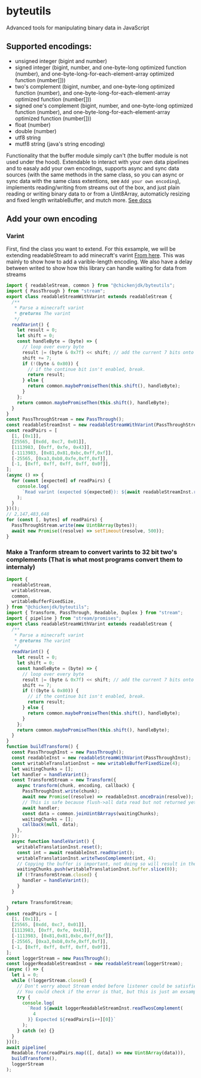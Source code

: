 # byteutils

Advanced tools for manipulating binary data in JavaScript

## Supported encodings:

- unsigned integer (bigint and number)
- signed integer (bigint, number, and one-byte-long optimized function (number), and one-byte-long-for-each-element-array optimized function (number[]))
- two's complement (bigint, number, and one-byte-long optimized function (number), and one-byte-long-for-each-element-array optimized function (number[]))
- signed one's complement (bigint, number, and one-byte-long optimized function (number), and one-byte-long-for-each-element-array optimized function (number[]))
- float (number)
- double (number)
- utf8 string
- mutf8 string (java's string encoding)

Functionality that the buffer module simply can't (the buffer module is not used under the hood).
Extendable to interact with your own data pipelines and to easaly add your own encodings,
supports async and sync data sources (with the same methods in the same class, so you can async or sync data with the same class extentions, see `Add your own encoding`),
implements reading/writing from streams out of the box, and just plain reading or writing binary data to or from a Uint8Array,
automaticly resizing and fixed length writableBuffer,
and mutch more.
[See docs](https://chickenjdk.github.io/byteutils/docs/v3.3.0)

## Add your own encoding

### Varint

First, find the class you want to extend. For this exsample, we will be extending readableStream to add minecraft's varint [From here](https://codegolf.stackexchange.com/questions/275210/parse-minecrafts-varint).
This was mainly to show how to add a varible-length encoding. We also have a delay between writed to show how this library can handle waiting for data from streams

```javascript
import { readableStream, common } from "@chickenjdk/byteutils";
import { PassThrough } from "stream";
export class readableStreamWithVarint extends readableStream {
  /**
   * Parse a minecraft varint
   * @returns The varint
   */
  readVarint() {
    let result = 0;
    let shift = 0;
    const handleByte = (byte) => {
      // loop over every byte
      result |= (byte & 0x7f) << shift; // add the current 7 bits onto the pre-existing result
      shift += 7;
      if (!(byte & 0x80)) {
        // if the continue bit isn't enabled, break.
        return result;
      } else {
        return common.maybePromiseThen(this.shift(), handleByte);
      }
    };
    return common.maybePromiseThen(this.shift(), handleByte);
  }
}
const PassThroughStream = new PassThrough();
const readableStreamInst = new readableStreamWithVarint(PassThroughStream);
const readPairs = [
  [1, [0x1]],
  [25565, [0xdd, 0xc7, 0x01]],
  [1113983, [0xff, 0xfe, 0x43]],
  [-1113983, [0x81,0x81,0xbc,0xff,0xf]],
  [-25565, [0xa3,0xb8,0xfe,0xff,0xf]],
  [-1, [0xff, 0xff, 0xff, 0xff, 0x0f]],
];
(async () => {
  for (const [expected] of readPairs) {
    console.log(
      `Read varint (expected ${expected}): ${await readableStreamInst.readVarint()}`
    );
  }
})();
// 2,147,483,648
for (const [, bytes] of readPairs) {
  PassThroughStream.write(new Uint8Array(bytes));
  await new Promise((resolve) => setTimeout(resolve, 500));
}

```

### Make a Tranform stream to convert varints to 32 bit two's complements (That is what most programs convert them to internaly)

```javascript
import {
  readableStream,
  writableStream,
  common,
  writableBufferFixedSize,
} from "@chickenjdk/byteutils";
import { Transform, PassThrough, Readable, Duplex } from "stream";
import { pipeline } from "stream/promises";
export class readableStreamWithVarint extends readableStream {
  /**
   * Parse a minecraft varint
   * @returns The varint
   */
  readVarint() {
    let result = 0;
    let shift = 0;
    const handleByte = (byte) => {
      // loop over every byte
      result |= (byte & 0x7f) << shift; // add the current 7 bits onto the pre-existing result
      shift += 7;
      if (!(byte & 0x80)) {
        // if the continue bit isn't enabled, break.
        return result;
      } else {
        return common.maybePromiseThen(this.shift(), handleByte);
      }
    };
    return common.maybePromiseThen(this.shift(), handleByte);
  }
}
function buildTransform() {
  const PassThroughInst = new PassThrough();
  const readableInst = new readableStreamWithVarint(PassThroughInst);
  const writableTranslationInst = new writableBufferFixedSize(4);
  let waitingChunks = [];
  let handler = handleVarint();
  const TransformStream = new Transform({
    async transform(chunk, encoding, callback) {
      PassThroughInst.write(chunk);
      await new Promise((resolve) => readableInst.onceDrain(resolve));
      // This is safe because flush->all data read but not returned yet->handler done (we are awaiting the current value, which has not gotten to the data yet, so we won't be stuck waiting forever because it restarted itself)
      await handler;
      const data = common.joinUint8Arrays(waitingChunks);
      waitingChunks = [];
      callback(null, data);
    },
  });
  async function handleVarint() {
    writableTranslationInst.reset();
    const int = await readableInst.readVarint();
    writableTranslationInst.writeTwosComplement(int, 4);
    // Copying the buffer is important, not doing so will result in the last number over and over because it is later overrwritten
    waitingChunks.push(writableTranslationInst.buffer.slice(0));
    if (!TransformStream.closed) {
      handler = handleVarint();
    }
  }

  return TransformStream;
}
const readPairs = [
  [1, [0x1]],
  [25565, [0xdd, 0xc7, 0x01]],
  [1113983, [0xff, 0xfe, 0x43]],
  [-1113983, [0x81,0x81,0xbc,0xff,0xf]],
  [-25565, [0xa3,0xb8,0xfe,0xff,0xf]],
  [-1, [0xff, 0xff, 0xff, 0xff, 0x0f]],
];
const loggerStream = new PassThrough();
const loggerReadableStreamInst = new readableStream(loggerStream);
(async () => {
  let i = 0;
  while (!loggerStream.closed) {
    // Don't worry about Stream ended before listener could be satisfied errors in this configuration
    // You could check if the error is that, but this is just an exsample
    try {
      console.log(
        `Read ${await loggerReadableStreamInst.readTwosComplement(
          4
        )} Expected ${readPairs[i++][0]}`
      );
    } catch (e) {}
  }
})();
await pipeline(
  Readable.from(readPairs.map(([, data]) => new Uint8Array(data))),
  buildTransform(),
  loggerStream
);

```
